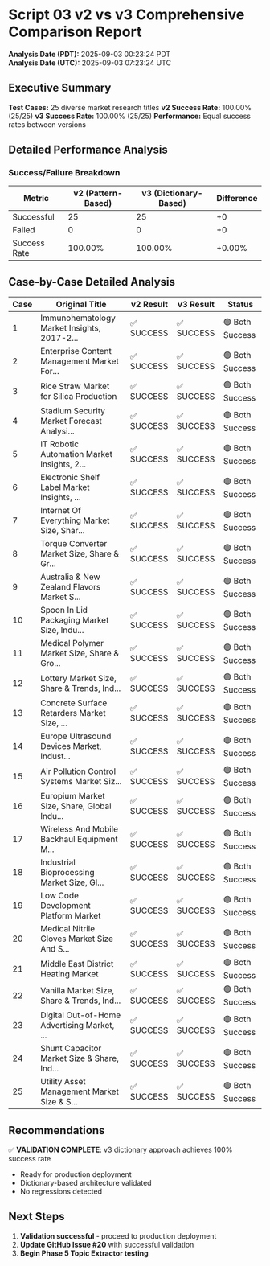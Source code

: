 # Script 03 v2 vs v3 Comprehensive Comparison Report

**Analysis Date (PDT):** 2025-09-03 00:23:24 PDT  
**Analysis Date (UTC):** 2025-09-03 07:23:24 UTC

## Executive Summary

**Test Cases:** 25 diverse market research titles
**v2 Success Rate:** 100.00% (25/25)
**v3 Success Rate:** 100.00% (25/25)
**Performance:** Equal success rates between versions

## Detailed Performance Analysis

### Success/Failure Breakdown

| Metric | v2 (Pattern-Based) | v3 (Dictionary-Based) | Difference |
|--------|-------------------|----------------------|------------|
| Successful | 25 | 25 | +0 |
| Failed | 0 | 0 | +0 |
| Success Rate | 100.00% | 100.00% | +0.00% |

## Case-by-Case Detailed Analysis

| Case | Original Title | v2 Result | v3 Result | Status |
|------|---------------|-----------|-----------|--------|
| 1 | Immunohematology Market Insights, 2017-2... | ✅ SUCCESS | ✅ SUCCESS | 🟢 Both Success |
| 2 | Enterprise Content Management Market For... | ✅ SUCCESS | ✅ SUCCESS | 🟢 Both Success |
| 3 | Rice Straw Market for Silica Production | ✅ SUCCESS | ✅ SUCCESS | 🟢 Both Success |
| 4 | Stadium Security Market Forecast Analysi... | ✅ SUCCESS | ✅ SUCCESS | 🟢 Both Success |
| 5 | IT Robotic Automation Market Insights, 2... | ✅ SUCCESS | ✅ SUCCESS | 🟢 Both Success |
| 6 | Electronic Shelf Label Market Insights, ... | ✅ SUCCESS | ✅ SUCCESS | 🟢 Both Success |
| 7 | Internet Of Everything Market Size, Shar... | ✅ SUCCESS | ✅ SUCCESS | 🟢 Both Success |
| 8 | Torque Converter Market Size, Share & Gr... | ✅ SUCCESS | ✅ SUCCESS | 🟢 Both Success |
| 9 | Australia & New Zealand Flavors Market S... | ✅ SUCCESS | ✅ SUCCESS | 🟢 Both Success |
| 10 | Spoon In Lid Packaging Market Size, Indu... | ✅ SUCCESS | ✅ SUCCESS | 🟢 Both Success |
| 11 | Medical Polymer Market Size, Share & Gro... | ✅ SUCCESS | ✅ SUCCESS | 🟢 Both Success |
| 12 | Lottery Market Size, Share & Trends, Ind... | ✅ SUCCESS | ✅ SUCCESS | 🟢 Both Success |
| 13 | Concrete Surface Retarders Market Size, ... | ✅ SUCCESS | ✅ SUCCESS | 🟢 Both Success |
| 14 | Europe Ultrasound Devices Market, Indust... | ✅ SUCCESS | ✅ SUCCESS | 🟢 Both Success |
| 15 | Air Pollution Control Systems Market Siz... | ✅ SUCCESS | ✅ SUCCESS | 🟢 Both Success |
| 16 | Europium Market Size, Share, Global Indu... | ✅ SUCCESS | ✅ SUCCESS | 🟢 Both Success |
| 17 | Wireless And Mobile Backhaul Equipment M... | ✅ SUCCESS | ✅ SUCCESS | 🟢 Both Success |
| 18 | Industrial Bioprocessing Market Size, Gl... | ✅ SUCCESS | ✅ SUCCESS | 🟢 Both Success |
| 19 | Low Code Development Platform Market | ✅ SUCCESS | ✅ SUCCESS | 🟢 Both Success |
| 20 | Medical Nitrile Gloves Market Size And S... | ✅ SUCCESS | ✅ SUCCESS | 🟢 Both Success |
| 21 | Middle East District Heating Market | ✅ SUCCESS | ✅ SUCCESS | 🟢 Both Success |
| 22 | Vanilla Market Size, Share & Trends, Ind... | ✅ SUCCESS | ✅ SUCCESS | 🟢 Both Success |
| 23 | Digital Out-of-Home Advertising Market, ... | ✅ SUCCESS | ✅ SUCCESS | 🟢 Both Success |
| 24 | Shunt Capacitor Market Size & Share, Ind... | ✅ SUCCESS | ✅ SUCCESS | 🟢 Both Success |
| 25 | Utility Asset Management Market Size & S... | ✅ SUCCESS | ✅ SUCCESS | 🟢 Both Success |

## Recommendations

✅ **VALIDATION COMPLETE**: v3 dictionary approach achieves 100% success rate
- Ready for production deployment
- Dictionary-based architecture validated
- No regressions detected

## Next Steps

1. **Validation successful** - proceed to production deployment
2. **Update GitHub Issue #20** with successful validation
3. **Begin Phase 5 Topic Extractor testing**

